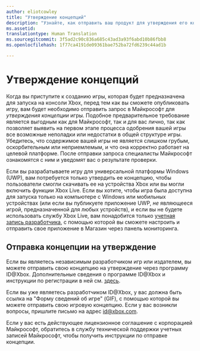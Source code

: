 ```yaml
---
author: eliotcowley
title: "Утверждение концепций"
description: "Узнайте, как отправить ваш продукт для утверждения его концепции, которое требуется выполнить, если ваш продукт предназначен для запуска на консоли Xbox или использует Xbox Live."
ms.assetid: 
translationtype: Human Translation
ms.sourcegitcommit: 3f5ad2c90c836a685c43ad3a93f6abd10b86fbb8
ms.openlocfilehash: 1f77ca4191de09361bae752ba72fd6239c44ad1b

---
```


# Утверждение концепций

Когда вы приступите к созданию игры, которая будет предназначена для запуска на консоли Xbox, перед тем как вы сможете опубликовать игру, вам будет необходимо отправить запрос в Майкрософт для *утверждения концепции* игры. Подобное предварительное требование является выгодным как для Майкрософт, так и для вас лично, так как позволяет выявить на первом этапе процесса одобрения вашей игры все возможные неполадки или недостатки в общей структуре игры. Убедитесь, что содержимое вашей игры не является слишком грубым, оскорбительным или неприемлемым, и что она корректно работает на целевой платформе. После отправки запроса специалисты Майкрософт ознакомятся с ним и уведомят вас о результате проверки.

Если вы разрабатываете игру для универсальной платформы Windows (UWP), вам потребуется только утвердить ее концепцию, чтобы пользователи смогли скачивать ее на устройства Xbox или вы могли включить функции Xbox Live. Если вы хотите, чтобы игра была доступна для запуска только на компьютере с Windows или мобильных устройствах (или если вы публикуете приложение UWP, *не* являющееся игрой, предназначенной для любых устройств), и если вы не будете использовать службу Xbox Live, вам понадобится только [учетная запись разработчика](https://go.microsoft.com/fwlink/?LinkId=817223), с помощью которой вы сможете настроить и отправить свое приложение в Магазин через панель мониторинга.

## Отправка концепции на утверждение

Если вы являетесь независимым разработчиком игр или издателем, вы можете отправить свою концепцию на утверждение через программу ID@Xbox. Дополнительные сведения о программе ID@Xbox и инструкции по регистрации в ней см. [здесь](http://www.xbox.com/en-US/Developers/id).

Если вы уже являетесь разработчиком ID@Xbox, у вас должна быть ссылка на "Форму сведений об игре" (GIF), с помощью которой вы можете отправить свою игровую концепцию. Если у вас возникли вопросы, пришлите письмо на адрес [id@xbox.com](mailto:id@xbox.com).

Если у вас есть действующее лицензионное соглашение с корпорацией Майкрософт, обратитесь в службу технической поддержки учетных записей Майкрософт, чтобы получить инструкции по отправке концепции.


<!--HONumber=Nov16_HO1-->


